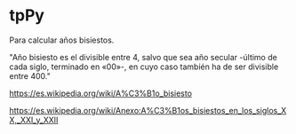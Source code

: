 # tpPy
Para calcular años bisiestos.

"Año bisiesto es el divisible entre 4, salvo que sea año secular -último de cada siglo, terminado en «00»-, en cuyo caso también ha de ser divisible entre 400."


https://es.wikipedia.org/wiki/A%C3%B1o_bisiesto

https://es.wikipedia.org/wiki/Anexo:A%C3%B1os_bisiestos_en_los_siglos_XX,_XXI_y_XXII
